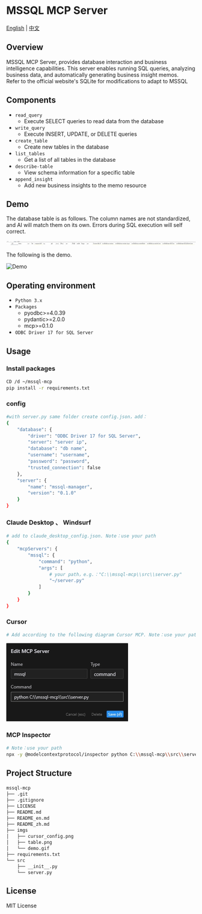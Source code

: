 # MSSQL MCP Server

[English](/README_en.md) | [中文](/README_zh.md) 

## Overview

MSSQL MCP Server,  provides database interaction and business intelligence capabilities. This server enables running SQL queries, analyzing business data, and automatically generating business insight memos.  
Refer to the official website's SQLite for modifications to adapt to MSSQL

## Components

- `read_query`
   - Execute SELECT queries to read data from the database
- `write_query`
   - Execute INSERT, UPDATE, or DELETE queries
- `create_table`
   - Create new tables in the database
- `list_tables`
   - Get a list of all tables in the database
- `describe-table`
   - View schema information for a specific table
- `append_insight`
   - Add new business insights to the memo resource

## Demo
The database table is as follows. The column names are not standardized, and AI will match them on its own. Errors during SQL execution will self correct.

![Table](imgs/table.png)

The following is the demo.

![Demo](imgs/demo.gif)
   
## Operating environment

- `Python 3.x`
- `Packages`
   - pyodbc>=4.0.39
   - pydantic>=2.0.0
   - mcp>=0.1.0 
- `ODBC Driver 17 for SQL Server`

## Usage 

### Install packages

```bash
CD /d ~/mssql-mcp  
pip install -r requirements.txt  
```

### config

```bash
#with server.py same folder create config.json，add：    
{
    "database": {
        "driver": "ODBC Driver 17 for SQL Server",
        "server": "server ip",
        "database": "db name",
        "username": "username",
        "password": "password",
        "trusted_connection": false
    },
    "server": {
        "name": "mssql-manager",
        "version": "0.1.0"
    }
}
```

### Claude Desktop 、 Windsurf

```bash
# add to claude_desktop_config.json. Note：use your path  
{
    "mcpServers": {
        "mssql": {
            "command": "python",
            "args": [
                # your path，e.g.："C:\\mssql-mcp\\src\\server.py"
                "~/server.py"
            ]
        }
    }
}
```

### Cursor

```bash
# Add according to the following diagram Cursor MCP. Note：use your path  
```
![Cursor config](imgs/cursor_config.png)

### MCP Inspector

```bash
# Note：use your path  
npx -y @modelcontextprotocol/inspector python C:\\mssql-mcp\\src\\server.py
```
## Project Structure

```
mssql-mcp
├── .git
├── .gitignore
├── LICENSE
├── README.md
├── README_en.md
├── README_zh.md
├── imgs
│   ├── cursor_config.png
│   ├── table.png
│   └── demo.gif
├── requirements.txt
└── src
    ├── __init__.py
    └── server.py
```

## License

MIT License
